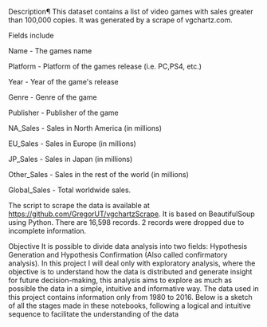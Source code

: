 Description¶
This dataset contains a list of video games with sales greater than 100,000 copies. It was generated by a scrape of vgchartz.com.

Fields include

Name - The games name

Platform - Platform of the games release (i.e. PC,PS4, etc.)

Year - Year of the game's release

Genre - Genre of the game

Publisher - Publisher of the game

NA_Sales - Sales in North America (in millions)

EU_Sales - Sales in Europe (in millions)

JP_Sales - Sales in Japan (in millions)

Other_Sales - Sales in the rest of the world (in millions)

Global_Sales - Total worldwide sales.

The script to scrape the data is available at https://github.com/GregorUT/vgchartzScrape.
It is based on BeautifulSoup using Python.
There are 16,598 records. 2 records were dropped due to incomplete information.

Objective
It is possible to divide data analysis into two fields: Hypothesis Generation and Hypothesis Confirmation (Also called confirmatory analysis). In this project I will deal only with exploratory analysis, where the objective is to understand how the data is distributed and generate insight for future decision-making, this analysis aims to explore as much as possible the data in a
simple, intuitive and informative way. The data used in this project contains information only from 1980 to 2016. Below is a sketch of all the stages made in these notebooks, following a logical and intuitive sequence to facilitate the understanding of the data
